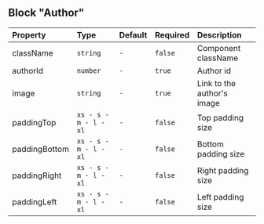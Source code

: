 ## Block "Author"

| Property      | Type                  | Default | Required | Description                |
| :------------ | :-------------------- | :------ | :------- | :------------------------- |
| className     | `string`              | `-`     | `false`  | Component className        |
| authorId      | `number`              | `-`     | `true`   | Author id                  |
| image         | `string`              | `-`     | `true`   | Link to the author's image |
| paddingTop    | `xs - s - m - l - xl` | `-`     | `false`  | Top padding size           |
| paddingBottom | `xs - s - m - l - xl` | `-`     | `false`  | Bottom padding size        |
| paddingRight  | `xs - s - m - l - xl` | `-`     | `false`  | Right padding size         |
| paddingLeft   | `xs - s - m - l - xl` | `-`     | `false`  | Left padding size          |
